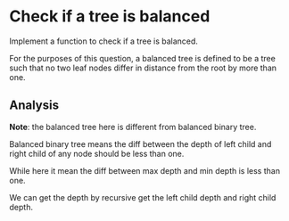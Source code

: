 # Check if a tree is balanced

Implement a function to check if a tree is balanced.

For the purposes of this question, a balanced tree is defined to be a tree such that no two leaf nodes differ in distance from the root by more than one.

## Analysis

**Note**: the balanced tree here is different from balanced binary tree.

Balanced binary tree means the diff between the depth of left child and right child of any node should be less than one.

While here it mean the diff between max depth and min depth is less than one.

We can get the depth by recursive get the left child depth and right child depth.
